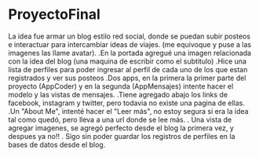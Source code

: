 # ProyectoFinal
La idea fue armar un blog estilo red social, donde se puedan subir posteos e interactuar para intercambiar ideas de viajes. (me equivoque y puse a las imagenes las llame avatar).
.En la portada agregué una imagen relacionada con la idea del blog (una maquina de escribir como el subtitulo)
.Hice una lista de perfiles para poder ingresar al perfil de cada uno de los que estan registrados y ver sus posteos
.Dos apps, en la primera la primer parte del proyecto (AppCoder) y en la segunda (AppMensajes) intente hacer el modelo y las vistas de mensajes.
.Tiene agregado abajo los links de facebook, instagram y twitter, pero todavia no existe una pagina de ellas.
.Un "About Me", intenté hacer el "Leer más", no estoy segura si era la idea tal como quedó, pero lleva a una url donde se lee más.
. Una vista de agregar imagenes, se agregó perfecto desde el blog la primera vez, y despues ya no!!
. Sigo sin poder guardar los registros de perfiles en la bases de datos desde el blog. 

